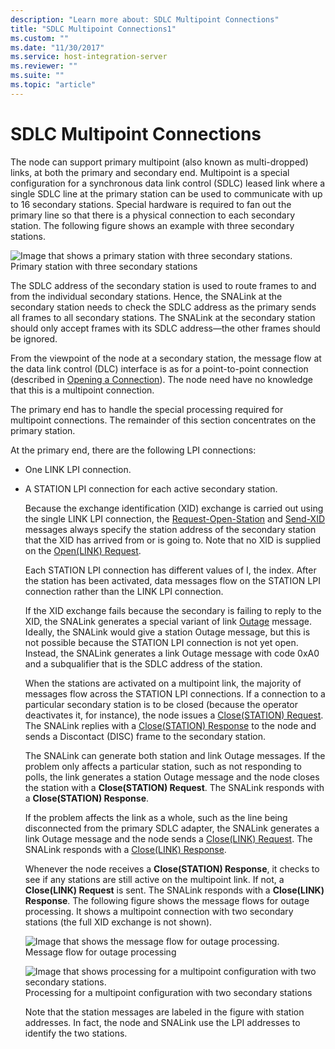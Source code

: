 ```yaml
---
description: "Learn more about: SDLC Multipoint Connections"
title: "SDLC Multipoint Connections1"
ms.custom: ""
ms.date: "11/30/2017"
ms.service: host-integration-server
ms.reviewer: ""
ms.suite: ""
ms.topic: "article"
---
```

# SDLC Multipoint Connections
The node can support primary multipoint (also known as multi-dropped) links, at both the primary and secondary end. Multipoint is a special configuration for a synchronous data link control (SDLC) leased link where a single SDLC line at the primary station can be used to communicate with up to 16 secondary stations. Special hardware is required to fan out the primary line so that there is a physical connection to each secondary station. The following figure shows an example with three secondary stations.  
  
 ![Image that shows a primary station with three secondary stations.](../core/media/dev3t.gif "dev3t")  
Primary station with three secondary stations  
  
 The SDLC address of the secondary station is used to route frames to and from the individual secondary stations. Hence, the SNALink at the secondary station needs to check the SDLC address as the primary sends all frames to all secondary stations. The SNALink at the secondary station should only accept frames with its SDLC address—the other frames should be ignored.  
  
 From the viewpoint of the node at a secondary station, the message flow at the data link control (DLC) interface is as for a point-to-point connection (described in [Opening a Connection](../core/opening-a-connection-snadis-1.md)). The node need have no knowledge that this is a multipoint connection.  
  
 The primary end has to handle the special processing required for multipoint connections. The remainder of this section concentrates on the primary station.  
  
 At the primary end, there are the following LPI connections:  
  
- One LINK LPI connection.  
  
- A STATION LPI connection for each active secondary station.  
  
  Because the exchange identification (XID) exchange is carried out using the single LINK LPI connection, the [Request-Open-Station](./request-open-station2.md) and [Send-XID](./send-xid1.md) messages always specify the station address of the secondary station that the XID has arrived from or is going to. Note that no XID is supplied on the [Open(LINK) Request](./open-link-request1.md).  
  
  Each STATION LPI connection has different values of I, the index. After the station has been activated, data messages flow on the STATION LPI connection rather than the LINK LPI connection.  
  
  If the XID exchange fails because the secondary is failing to reply to the XID, the SNALink generates a special variant of link [Outage](./outage2.md) message. Ideally, the SNALink would give a station Outage message, but this is not possible because the STATION LPI connection is not yet open. Instead, the SNALink generates a link Outage message with code 0xA0 and a subqualifier that is the SDLC address of the station.  
  
  When the stations are activated on a multipoint link, the majority of messages flow across the STATION LPI connections. If a connection to a particular secondary station is to be closed (because the operator deactivates it, for instance), the node issues a [Close(STATION) Request](./close-station-request2.md). The SNALink replies with a [Close(STATION) Response](./close-station-response1.md) to the node and sends a Discontact (DISC) frame to the secondary station.  
  
  The SNALink can generate both station and link Outage messages. If the problem only affects a particular station, such as not responding to polls, the link generates a station Outage message and the node closes the station with a **Close(STATION) Request**. The SNALink responds with a **Close(STATION) Response**.  
  
  If the problem affects the link as a whole, such as the line being disconnected from the primary SDLC adapter, the SNALink generates a link Outage message and the node sends a [Close(LINK) Request](./close-link-request1.md). The SNALink responds with a [Close(LINK) Response](./close-link-response2.md).  
  
  Whenever the node receives a **Close(STATION) Response**, it checks to see if any stations are still active on the multipoint link. If not, a **Close(LINK) Request** is sent. The SNALink responds with a **Close(LINK) Response**. The following figure shows the message flows for outage processing. It shows a multipoint connection with two secondary stations (the full XID exchange is not shown).  
  
  ![Image that shows the message flow for outage processing.](../core/media/dev3u.gif "dev3u")  
  Message flow for outage processing  
  
  ![Image that shows processing for a multipoint configuration with two secondary stations.](../core/media/dev3y.gif "dev3y")  
  Processing for a multipoint configuration with two secondary stations  
  
  Note that the station messages are labeled in the figure with station addresses. In fact, the node and SNALink use the LPI addresses to identify the two stations.
